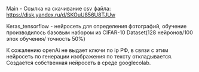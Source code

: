 Main - Ссылка на скачивание csv файла: https://disk.yandex.ru/d/SKOuU856U8TJUw 

Keras_tensorflow - нейросеть для определения фотографий, обучение производилось базовым набором из CIFAR-10 Dataset(128 нейронов/100 эпох обучения/ точность 50%)

К сожалению openAi не выдает ключи по ip РФ, в связи с этим нейросеть по генерации изображения по тексту откладывается. Создается собственная нейросеть в среде googlecolab.
